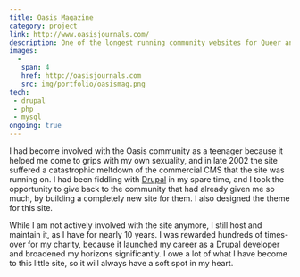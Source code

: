 ```yaml
---
title: Oasis Magazine
category: project
link: http://www.oasisjournals.com/
description: One of the longest running community websites for Queer and Questioning teens.
images:
  - 
   span: 4
   href: http://oasisjournals.com
   src: img/portfolio/oasismag.png
tech:
 - drupal
 - php
 - mysql
ongoing: true
---
```

I had become involved with the Oasis community as a teenager because it helped me come to grips with my own sexuality, and in late 2002 the site suffered a catastrophic meltdown of the commercial CMS that the site was running on. I had been fiddling with [Drupal](http://drupal.org) in my spare time, and I took the opportunity to give back to the community that had already given me so much, by building a completely new site for them. I also designed the theme for this site.

While I am not actively involved with the site anymore, I still host and maintain it, as I have for nearly 10 years. I was rewarded hundreds of times- over for my charity, because it launched my career as a Drupal developer and broadened my horizons significantly. I owe a lot of what I have become to this little site, so it will always have a soft spot in my heart.
